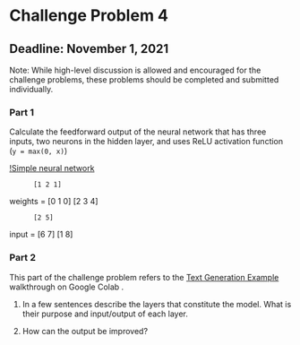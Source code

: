 # Challenge Problem 4

## Deadline: November 1, 2021

Note: While high-level discussion is allowed and encouraged for the challenge problems, these problems should be completed and submitted individually.

### Part 1

Calculate the feedforward output of the neural network that has three inputs, two neurons in the hidden layer, and uses ReLU activation function (`y = max(0, x)`)

[!Simple neural network](https://github.com/CMPSC310-AlleghenyCollege-Fall2021/challenge4/blob/main/nn.png)

          [1 2 1]
weights = [0 1 0]
          [2 3 4]
          
          [2 5]
input =   [6 7]
          [1 8]
          
### Part 2

This part of the challenge problem refers to the [Text Generation Example](https://www.tensorflow.org/text/tutorials/text_generation) walkthrough on Google Colab .

1. In a few sentences describe the layers that constitute the model. What is their purpose and input/output of each layer.

2. How can the output be improved?
